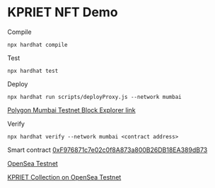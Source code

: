 # KPRIET NFT Demo 

Compile
```
npx hardhat compile
```

Test
```
npx hardhat test
```

Deploy
```
npx hardhat run scripts/deployProxy.js --network mumbai
```

[Polygon Mumbai Testnet Block Explorer link](https://mumbai.polygonscan.com/)

Verify
```
npx hardhat verify --network mumbai <contract address>
```

Smart contract
[0xF976871c7e02c0f8A873a800B26DB18EA389dB73](https://mumbai.polygonscan.com/address/0xF976871c7e02c0f8A873a800B26DB18EA389dB73)

[OpenSea Testnet](https://testnets.opensea.io/)

[KPRIET Collection on OpenSea Testnet](https://testnets.opensea.io/)



